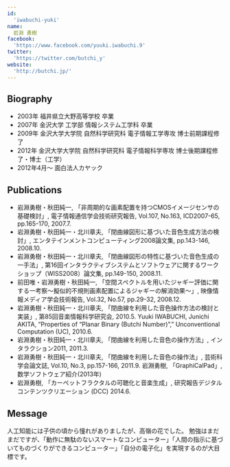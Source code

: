 ```yaml
---
id:
  'iwabuchi-yuki'
name:
  岩淵 勇樹
facebook:
  'https://www.facebook.com/yuuki.iwabuchi.9'
twitter:
  'https://twitter.com/butchi_y'
website:
  'http://butchi.jp/'
---
```

## Biography

- 2003年 福井県立大野高等学校 卒業
- 2007年 金沢大学 工学部 情報システム工学科 卒業
- 2009年 金沢大学大学院 自然科学研究科 電子情報工学専攻 博士前期課程修了
- 2012年 金沢大学大学院 自然科学研究科 電子情報科学専攻 博士後期課程修了・博士（工学）
- 2012年4月～ 面白法人カヤック

## Publications

- 岩淵勇樹・秋田純一, 「非周期的な画素配置を持つCMOSイメージセンサの基礎検討」, 電子情報通信学会技術研究報告, Vol.107, No.163, ICD2007-65, pp.165-170, 2007.7.
- 岩淵勇樹・秋田純一・北川章夫, 「閉曲線図形に基づいた音色生成方法の検討」, エンタテインメントコンピューティング2008論文集, pp.143-146, 2008.10.
- 岩淵勇樹・秋田純一・北川章夫, 「閉曲線図形の特性に基づいた音色生成の一手法」, 第16回インタラクティブシステムとソフトウェアに関するワークショップ（WISS2008）論文集, pp.149-150, 2008.11.
- 前田唯・岩淵勇樹・秋田純一, 「空間スペクトルを用いたジャギー評価に関する一考察～擬似的不規則画素配置によるジャギーの解消効果～」, 映像情報メディア学会技術報告, Vol.32, No.57, pp.29-32, 2008.12.
- 岩淵勇樹・秋田純一・北川章夫, 「閉曲線を利用した音色操作方法の検討と実装」, 第85回音楽情報科学研究会, 2010.5. Yuuki IWABUCHI, Junichi AKITA, “Properties of “Planar Binary (Butchi Number)”,” Unconventional Computation (UC), 2010.6.
- 岩淵勇樹・秋田純一・北川章夫, 「閉曲線を利用した音色の操作方法」, インタラクション2011, 2011.3.
- 岩淵勇樹・秋田純一・北川章夫, 「閉曲線を利用した音色の操作法」, 芸術科学会論文誌, Vol.10, No.3, pp.157-166, 2011.9. 岩淵勇樹, 「GraphiCalPad」, 数学ソフトウェア紹介(2013年)
- 岩淵勇樹, 「カーペットフラクタルの可聴化と音楽生成」, 研究報告デジタルコンテンツクリエーション (DCC) 2014.6.

## Message
人工知能には子供の頃から憧れがありましたが、高嶺の花でした。 勉強はまだまだですが、「動作に無駄のないスマートなコンピューター」「人間の指示に基づいてものづくりができるコンピューター」「自分の電子化」を実現するのが大目標です。
